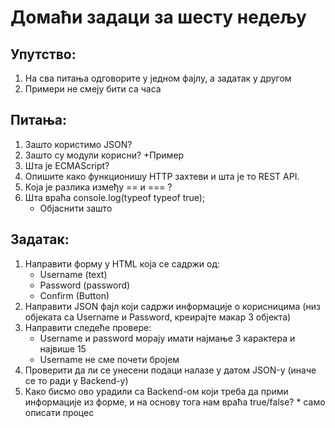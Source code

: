 # Домаћи задаци за шесту недељу

## Упутство:

1. На сва питања одговорите у једном фајлу, а задатак у другом
2. Примери не смеју бити са часа


## Питања:

1. Зашто користимо JSON?
2. Зашто су модули корисни? +Пример
3. Шта је ECMAScript?
4. Опишите како функционишу HTTP захтеви и шта је то REST API.
5. Која је разлика између == и === ?
6. Шта враћа console.log(typeof typeof true); 
    * Објаснити зашто

## Задатак:

1. Направити форму у HTML која се садржи од:
    * Username (text)
    * Password (password)
    * Confirm (Button)
2. Направити JSON фајл који садржи информације о корисницима (низ објеката са Username и Password, креирајте макар 3 објекта)
3. Направити следеће провере:
    * Username и password морају имати најмање 3 карактера и највише 15
    * Username не сме почети бројем
4. Проверити да ли се унесени подаци налазе у датом JSON-у (иначе се то ради у Backend-у)
5. Како бисмо ово урадили са Backend-ом који треба да прими информације из форме, и на основу тога нам враћа true/false? * само описати процес